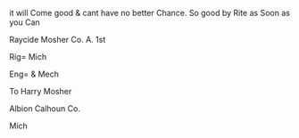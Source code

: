 it will Come good & cant have no better Chance. So good by Rite as Soon as you Can 

Raycide Mosher Co. A. 1st 

Rig= Mich

Eng= & Mech

To Harry Mosher 

Albion Calhoun Co. 

Mich